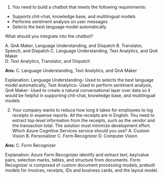 1. You need to build a chatbot that meets the following requirements:
- Supports chit-chat, knowledge base, and multilingual models
- Performs sentiment analysis on user messages
- Selects the best language model automatically

What should you integrate into the chatbot?

A. QnA Maker, Language Understanding, and Dispatch
B. Translator, Speech, and Dispatch
C. Language Understanding, Text Analytics, and QnA Maker	
D. Text Analytics, Translator, and Dispatch

**Ans:** C. Language Understanding, Text Analytics, and QnA Maker

Explanation: Language Understanding- Used to selects the best language model automatically, Text Analytics- Used to perform sentiment analysis, QnA Maker- Used to create a natural 
conversational layer over data so it would be helpful in supporting chit-chat, knowledge base, and multilingual models

2. Your company wants to reduce how long it takes for employees to log receipts in expense reports. All the receipts are in English.
You need to extract top-level information from the receipts, such as the vendor and the transaction total. The solution must minimize development effort.
Which Azure Cognitive Services service should you use?
A. Custom Vision
B. Personalizer
C. Form Recognizer
D. Computer Vision

**Ans:** C. Form Recognizer

Explanation: Azure Form Recognizer identify and extract text, key/value pairs, selection marks, tables, and structure
from documents. Form Recognizer is composed of custom document processing models, prebuilt models for invoices, receipts, 
IDs and business cards, and the layout model.
